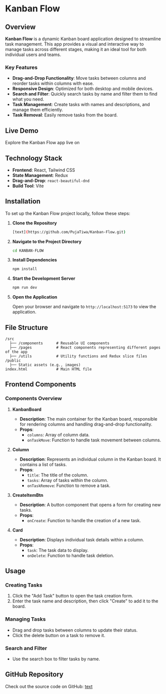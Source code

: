 # Kanban Flow

## Overview

**Kanban Flow** is a dynamic Kanban board application designed to streamline task management. This app provides a visual and interactive way to manage tasks across different stages, making it an ideal tool for both individual users and teams.

### Key Features

- **Drag-and-Drop Functionality**: Move tasks between columns and reorder tasks within columns with ease.
- **Responsive Design**: Optimized for both desktop and mobile devices.
- **Search and Filter**: Quickly search tasks by name and filter them to find what you need.
- **Task Management**: Create tasks with names and descriptions, and manage them efficiently.
- **Task Removal**: Easily remove tasks from the board.

## Live Demo

Explore the Kanban Flow app live on 

## Technology Stack

- **Frontend**: React, Tailwind CSS
- **State Management**: Redux
- **Drag-and-Drop**: `react-beautiful-dnd`
- **Build Tool**: Vite

## Installation

To set up the Kanban Flow project locally, follow these steps:

1. **Clone the Repository**

   ```bash
   [text](https://github.com/PujaTiwa/Kanban-Flow.git)
   ```

2. **Navigate to the Project Directory**

   ```bash
   cd KANBAN-FLOW
   ```

3. **Install Dependencies**

   ```bash
   npm install
   ```

4. **Start the Development Server**

   ```bash
   npm run dev
   ```

5. **Open the Application**

   Open your browser and navigate to `http://localhost:5173` to view the application.

## File Structure

```
/src
  ├── /components      # Reusable UI components
  ├── /pages           # React components representing different pages of the app
  ├── /utils           # Utility functions and Redux slice files
/public
  ├── Static assets (e.g., images)
index.html             # Main HTML file
```

## Frontend Components

### Components Overview

1. **KanbanBoard**
   - **Description**: The main container for the Kanban board, responsible for rendering columns and handling drag-and-drop functionality.
   - **Props**: 
     - `columns`: Array of column data.
     - `onTaskMove`: Function to handle task movement between columns.

2. **Column**
   - **Description**: Represents an individual column in the Kanban board. It contains a list of tasks.
   - **Props**:
     - `title`: The title of the column.
     - `tasks`: Array of tasks within the column.
     - `onTaskRemove`: Function to remove a task.

3. **CreateItemBtn**
   - **Description**: A button component that opens a form for creating new tasks.
   - **Props**:
     - `onCreate`: Function to handle the creation of a new task.

4. **Card**
   - **Description**: Displays individual task details within a column.
   - **Props**:
     - `task`: The task data to display.
     - `onDelete`: Function to handle task deletion.

## Usage

### Creating Tasks

1. Click the "Add Task" button to open the task creation form.
2. Enter the task name and description, then click "Create" to add it to the board.

### Managing Tasks

- Drag and drop tasks between columns to update their status.
- Click the delete button on a task to remove it.

### Search and Filter

- Use the search box to filter tasks by name.

## GitHub Repository

Check out the source code on GitHub: [text](https://github.com/PujaTiwa/Kanban-Flow.git)
